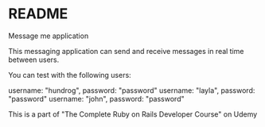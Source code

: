 # README

Message me application

This messaging application can send and receive messages in real time between users.

You can test with the following users:

username: "hundrog", password: "password"
username: "layla", password: "password"
username: "john", password: "password"

This is a part of "The Complete Ruby on Rails Developer Course" on Udemy